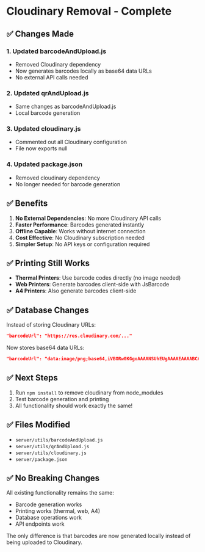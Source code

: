 # Cloudinary Removal - Complete

## ✅ Changes Made

### 1. **Updated barcodeAndUpload.js**
- Removed Cloudinary dependency
- Now generates barcodes locally as base64 data URLs
- No external API calls needed

### 2. **Updated qrAndUpload.js**
- Same changes as barcodeAndUpload.js
- Local barcode generation

### 3. **Updated cloudinary.js**
- Commented out all Cloudinary configuration
- File now exports null

### 4. **Updated package.json**
- Removed cloudinary dependency
- No longer needed for barcode generation

## ✅ Benefits

1. **No External Dependencies**: No more Cloudinary API calls
2. **Faster Performance**: Barcodes generated instantly
3. **Offline Capable**: Works without internet connection
4. **Cost Effective**: No Cloudinary subscription needed
5. **Simpler Setup**: No API keys or configuration required

## ✅ Printing Still Works

- **Thermal Printers**: Use barcode codes directly (no image needed)
- **Web Printers**: Generate barcodes client-side with JsBarcode
- **A4 Printers**: Also generate barcodes client-side

## ✅ Database Changes

Instead of storing Cloudinary URLs:
```json
"barcodeUrl": "https://res.cloudinary.com/..."
```

Now stores base64 data URLs:
```json
"barcodeUrl": "data:image/png;base64,iVBORw0KGgoAAAANSUhEUgAAAAEAAAABCAYAAAAfFcSJAAAADUlEQVR42mNkYPhfDwAChwGA60e6kgAAAABJRU5ErkJggg=="
```

## ✅ Next Steps

1. Run `npm install` to remove cloudinary from node_modules
2. Test barcode generation and printing
3. All functionality should work exactly the same!

## ✅ Files Modified

- `server/utils/barcodeAndUpload.js`
- `server/utils/qrAndUpload.js`
- `server/utils/cloudinary.js`
- `server/package.json`

## ✅ No Breaking Changes

All existing functionality remains the same:
- Barcode generation works
- Printing works (thermal, web, A4)
- Database operations work
- API endpoints work

The only difference is that barcodes are now generated locally instead of being uploaded to Cloudinary.
